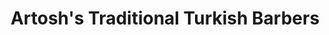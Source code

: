 ---
title: "Artosh's Traditional Turkish Barbers"
url: /cardiff/artoshs-traditional-turkish-barbers/
shop: Friseur
---